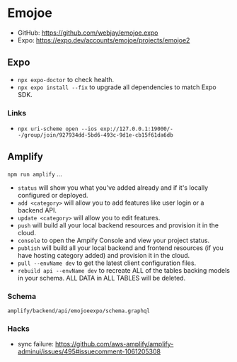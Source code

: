 # Emojoe

- GitHub: https://github.com/webjay/emojoe.expo
- Expo: https://expo.dev/accounts/emojoe/projects/emojoe2

## Expo

- `npx expo-doctor` to check health.
- `npx expo install --fix` to upgrade all dependencies to match Expo SDK.

### Links

- `npx uri-scheme open --ios exp://127.0.0.1:19000/--/group/join/927934dd-5bd6-493c-9d1e-cb15f61da6db`

## Amplify

`npm run amplify` ...

- `status` will show you what you've added already and if it's locally configured or deployed.
- `add <category>` will allow you to add features like user login or a backend API.
- `update <category>` will allow you to edit features.
- `push` will build all your local backend resources and provision it in the cloud.
- `console` to open the Ampify Console and view your project status.
- `publish` will build all your local backend and frontend resources (if you have hosting category added) and provision it in the cloud.
- `pull --envName dev` to get the latest client configuration files.
- `rebuild api --envName dev` to recreate ALL of the tables backing models in your schema. ALL DATA in ALL TABLES will be deleted.

### Schema

    amplify/backend/api/emojoeexpo/schema.graphql

### Hacks

- sync failure: https://github.com/aws-amplify/amplify-adminui/issues/495#issuecomment-1061205308

